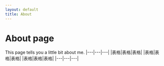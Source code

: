 ```yaml
---
layout: default
title: About
---
```

# About page

This page tells you a little bit about me.
|---|---|---|
|表格|表格|表格|
|表格|表格|表格|
|表格|表格|表格|
|---|---|---|
